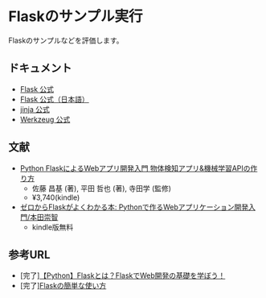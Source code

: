 # Flaskのサンプル実行

Flaskのサンプルなどを評価します。

## ドキュメント

* [Flask 公式](https://flask.palletsprojects.com/en/2.0.x/)
* [Flask 公式（日本語）](https://msiz07-flask-docs-ja.readthedocs.io/ja/latest/)
* [jinja 公式](https://jinja.palletsprojects.com/en/3.0.x/)
* [Werkzeug 公式](https://werkzeug.palletsprojects.com/en/2.0.x/)

## 文献

* [Python FlaskによるWebアプリ開発入門 物体検知アプリ&機械学習APIの作り方](https://www.amazon.co.jp/dp/B09MQ5XHG5)
  * 佐藤 昌基  (著), 平田 哲也  (著), 寺田学 (監修) 
  * ¥3,740(kindle)
* [ゼロからFlaskがよくわかる本: Pythonで作るWebアプリケーション開発入門/本田崇智 ](https://www.amazon.co.jp/dp/B07F2X9GRQ)
  * kindle版無料

## 参考URL

* [完了][【Python】Flaskとは？FlaskでWeb開発の基礎を学ぼう！](https://aiacademy.jp/media/?p=57)
* [完了][Flaskの簡単な使い方](https://qiita.com/zaburo/items/5091041a5afb2a7dffc8)

